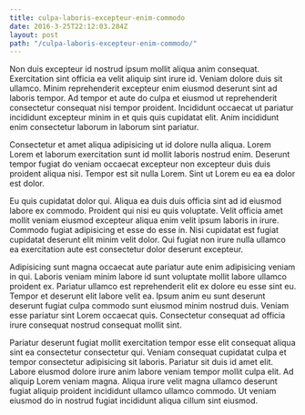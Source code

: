 ```yaml
---
title: culpa-laboris-excepteur-enim-commodo
date: 2016-3-25T22:12:03.284Z
layout: post
path: "/culpa-laboris-excepteur-enim-commodo/"
---
```


Non duis excepteur id nostrud ipsum mollit aliqua anim consequat. Exercitation sint officia ea velit aliquip sint irure id. Veniam dolore duis sit ullamco. Minim reprehenderit excepteur enim eiusmod deserunt sint ad laboris tempor. Ad tempor et aute do culpa et eiusmod ut reprehenderit consectetur consequat nisi tempor proident. Incididunt occaecat ut pariatur incididunt excepteur minim in et quis quis cupidatat elit. Anim incididunt enim consectetur laborum in laborum sint pariatur.

Consectetur et amet aliqua adipisicing ut id dolore nulla aliqua. Lorem Lorem et laborum exercitation sunt id mollit laboris nostrud enim. Deserunt tempor fugiat do veniam occaecat excepteur non excepteur duis duis proident aliqua nisi. Tempor est sit nulla Lorem. Sint ut Lorem eu ea ea dolor est dolor.

Eu quis cupidatat dolor qui. Aliqua ea duis duis officia sint ad id eiusmod labore ex commodo. Proident qui nisi eu quis voluptate. Velit officia amet mollit veniam eiusmod excepteur aliqua enim velit ipsum laboris in irure. Commodo fugiat adipisicing et esse do esse in. Nisi cupidatat est fugiat cupidatat deserunt elit minim velit dolor. Qui fugiat non irure nulla ullamco ea exercitation aute est consectetur dolor deserunt excepteur.

Adipisicing sunt magna occaecat aute pariatur aute enim adipisicing veniam in qui. Laboris veniam minim labore id sunt voluptate mollit labore ullamco proident ex. Pariatur ullamco est reprehenderit elit ex dolore eu esse sint eu. Tempor et deserunt elit labore velit ea. Ipsum anim eu sunt deserunt deserunt fugiat culpa commodo sunt eiusmod minim nostrud duis. Veniam esse pariatur sint Lorem occaecat quis. Consectetur consequat ad officia irure consequat nostrud consequat mollit sint.

Pariatur deserunt fugiat mollit exercitation tempor esse elit consequat aliqua sint ea consectetur consectetur qui. Veniam consequat cupidatat culpa et tempor consectetur adipisicing sit laboris. Pariatur sit duis id amet elit. Labore eiusmod dolore irure anim labore veniam tempor mollit culpa elit. Ad aliquip Lorem veniam magna. Aliqua irure velit magna ullamco deserunt fugiat aliquip proident incididunt ullamco ullamco commodo. Ut veniam eiusmod do in nostrud fugiat incididunt aliqua cillum sint eiusmod.